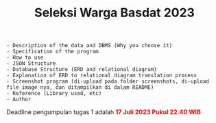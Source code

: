 <h1 align="center">
  <br>
  Seleksi Warga Basdat 2023
  <br>
  <br>
</h1>


```
- Description of the data and DBMS (Why you choose it)
- Specification of the program
- How to use
- JSON Structure
- Database Structure (ERD and relational diagram)
- Explanation of ERD to relational diagram translation process
- Screenshot program (di-upload pada folder screenshots, di-upload file image nya, dan ditampilkan di dalam README)
- Reference (Library used, etc)
- Author
```


 Deadline pengumpulan tugas 1 adalah <span style="color:red">__17 Juli 2023 Pukul 22.40 WIB__</span>


